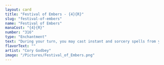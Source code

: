 ```yaml
---
layout: card
title: "Festival of Embers - {4}{R}"
slug: "festival-of-embers"
name: "Festival of Embers"
manaCost: "{4}{R}"
number: "316"
type: "Enchantment"
text: "During your turn, you may cast instant and sorcery spells from your graveyard by paying 1 life in addition to their other costs.\nIf a card or token would be put into your graveyard from anywhere, exile it instead.\n{1}{R}: Sacrifice this enchantment."
flavorText: ""
artist: "Cory Godbey"
image: "/Pictures/Festival_of_Embers.png"
---
```


